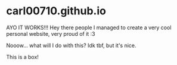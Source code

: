 # carl00710.github.io
AYO IT WORKS!!!
Hey there people I managed to create a very cool personal website, very proud of it :3

Nooow... what will I do with this? Idk tbf, but it's nice.
<div class="box">
  This is a box!
</div>

